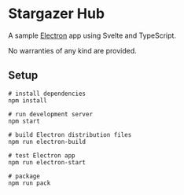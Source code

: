 # Stargazer Hub

A sample [Electron](https://electronjs.org/) app using Svelte and TypeScript.

No warranties of any kind are provided.

## Setup

```shell
# install dependencies
npm install

# run development server
npm start

# build Electron distribution files
npm run electron-build

# test Electron app
npm run electron-start

# package
npm run pack
```
